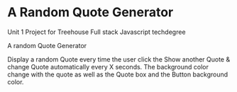 # A Random Quote Generator
 Unit 1 Project for Treehouse Full stack Javascript techdegree

 A random Quote Generator

 Display a random Quote every time the user click the Show another Quote & change Quote automatically every X seconds.
 The background color change with the quote as well as the Quote box and the Button background color.

